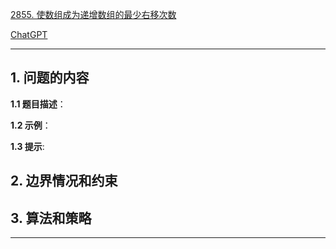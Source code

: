 [2855. 使数组成为递增数组的最少右移次数](https://leetcode.cn/problems/minimum-right-shifts-to-sort-the-array)

[ChatGPT](chat.openai.com)

---

## 1. 问题的内容
**1.1 题目描述**：

**1.2 示例**：

**1.3 提示**:

## 2. 边界情况和约束


## 3. 算法和策略

---

